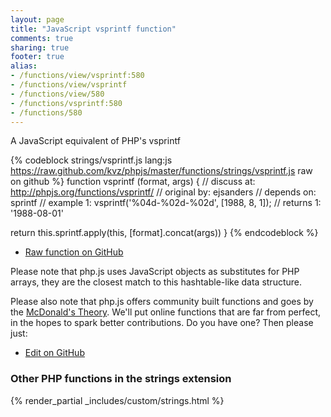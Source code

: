 ```yaml
---
layout: page
title: "JavaScript vsprintf function"
comments: true
sharing: true
footer: true
alias:
- /functions/view/vsprintf:580
- /functions/view/vsprintf
- /functions/view/580
- /functions/vsprintf:580
- /functions/580
---
```

<!-- Generated by Rakefile:build -->
A JavaScript equivalent of PHP's vsprintf

{% codeblock strings/vsprintf.js lang:js https://raw.github.com/kvz/phpjs/master/functions/strings/vsprintf.js raw on github %}
function vsprintf (format, args) {
  //  discuss at: http://phpjs.org/functions/vsprintf/
  // original by: ejsanders
  //  depends on: sprintf
  //   example 1: vsprintf('%04d-%02d-%02d', [1988, 8, 1]);
  //   returns 1: '1988-08-01'

  return this.sprintf.apply(this, [format].concat(args))
}
{% endcodeblock %}

 - [Raw function on GitHub](https://github.com/kvz/phpjs/blob/master/functions/strings/vsprintf.js)

Please note that php.js uses JavaScript objects as substitutes for PHP arrays, they are 
the closest match to this hashtable-like data structure. 

Please also note that php.js offers community built functions and goes by the 
[McDonald's Theory](https://medium.com/what-i-learned-building/9216e1c9da7d). We'll put online 
functions that are far from perfect, in the hopes to spark better contributions. 
Do you have one? Then please just: 

 - [Edit on GitHub](https://github.com/kvz/phpjs/edit/master/functions/strings/vsprintf.js)


### Other PHP functions in the strings extension
{% render_partial _includes/custom/strings.html %}
